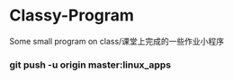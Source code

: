 # Classy-Program
Some small program on class/课堂上完成的一些作业小程序
### git push -u origin  master:linux_apps
